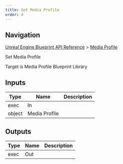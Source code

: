 ```yaml
---
title: Set Media Profile
order: 4
---
```

## Navigation

[Unreal Engine Blueprint API Reference](https://dev.epicgames.com/documentation/en-us/unreal-engine/BlueprintAPI) > [Media Profile](https://dev.epicgames.com/documentation/en-us/unreal-engine/BlueprintAPI/MediaProfile)

Set Media Profile

Target is Media Profile Blueprint Library

## Inputs

| Type | Name | Description |
| --- | --- | --- |
| exec | In |  |
| object | Media Profile |  |

## Outputs

| Type | Name | Description |
| --- | --- | --- |
| exec | Out |  |
